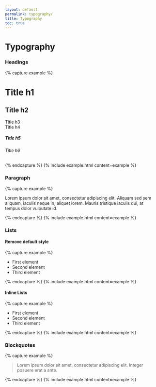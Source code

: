 ```yaml
---
layout: default
permalink: typography/
title: Typography
toc: true
---
```


# Typography

### Headings
{% capture example %}
<h1>Title h1</h1>
<h2>Title h2</h2>
<div class="h3">Title h3</div>
<div class="h4">Title h4</div>
<h5>Title h5</h5>
<h6>Title h6</h6>
{% endcapture %}
{% include example.html content=example %}

### Paragraph
{% capture example %}
<p>Lorem ipsum dolor sit amet, consectetur adipiscing elit. Aliquam sed sem aliquam, iaculis neque in, aliquet lorem. Mauris tristique iaculis dui, at tempus dolor vulputate id.</p>
{% endcapture %}
{% include example.html content=example %}

### Lists
#### Remove default style
{% capture example %}
<ul class="list clean">
<li>First element</li>
<li>Second element</li>
<li>Third element</li>
</ul>
{% endcapture %}
{% include example.html content=example %}

#### Inline Lists
{% capture example %}
<ul class="list inline">
<li>First element</li>
<li>Second element</li>
<li>Third element</li>
</ul>
{% endcapture %}
{% include example.html content=example %}

### Blockquotes
{% capture example %}
<blockquote>
Lorem ipsum dolor sit amet, consectetur adipiscing elit. Integer posuere erat a ante.
</blockquote>
{% endcapture %}
{% include example.html content=example %}
